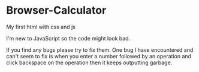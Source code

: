 # Browser-Calculator
My first html with css and js

I'm new to JavaScript so the code might look bad.

If you find any bugs please try to fix them.
One bug I have encountered and can't seem to fix is when you enter a number followed by an operation and click backspace on the operation then it keeps outputting garbage.

